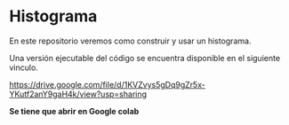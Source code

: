# Histograma
En este repositorio veremos como construir y usar un histograma.

Una versión ejecutable del código se encuentra disponible en el siguiente vinculo.

https://drive.google.com/file/d/1KVZvys5gDq9gZr5x-YKutf2anY9gaH4k/view?usp=sharing


**Se tiene que abrir en Google colab**
